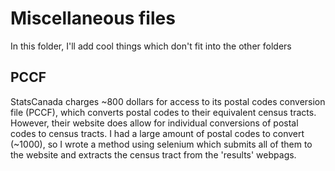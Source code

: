 # Miscellaneous files
In this folder, I'll add cool things which don't fit into the other folders

## PCCF 
StatsCanada charges ~800 dollars for access to its postal codes conversion file (PCCF), which converts postal codes to their equivalent census tracts. 
However, their website does allow for individual conversions of postal codes to census tracts. I had a large amount of postal codes to convert (~1000), so I wrote a method using selenium which submits all of them to the website and extracts the census tract from the 'results' webpags. 
